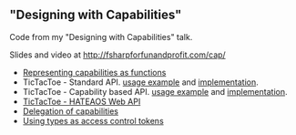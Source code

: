 ## "Designing with Capabilities"

Code from my "Designing with Capabilities" talk.

Slides and video at http://fsharpforfunandprofit.com/cap/

* [Representing capabilities as functions](CapabilitiesAsFunctions.fsx)
* TicTacToe - Standard API. [usage example](TestRbacApi.fsx) and [implementation](RbacApi.fs).
* TicTacToe - Capability based API. [usage example](TestCapabilityApi.fsx) and [implementation](CapabilityApi.fs).
* [TicTacToe - HATEAOS Web API](TestHateaosApi.fsx)
* [Delegation of capabilities](DelegationOfCapabilities.fsx)
* [Using types as access control tokens ](TypeBasedAccessControl.fsx)
